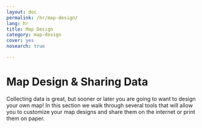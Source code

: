```yaml
---
layout: doc
permalink: /hr/map-design/
lang: hr
title: Map Design
category: map-design
cover: yes
nosearch: true

---
```


Map Design & Sharing Data
==========================
Collecting data is great, but sooner or later you are going to
want to design your own map! In this section we walk through several
tools that will allow you to customize your map designs and share
them on the internet or print them on paper.
